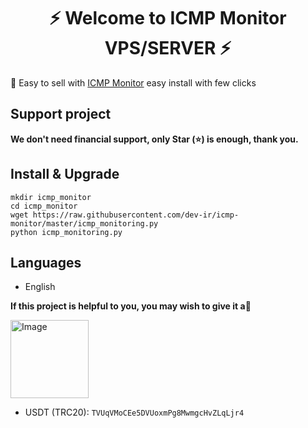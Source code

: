 <h1 align="center"/>⚡️ Welcome to ICMP Monitor VPS/SERVER ⚡️</h1>

<p align="">
🍟 Easy to sell with <a href="https://github.com/dev-ir/icmp-monitor/">ICMP Monitor</a> easy install with few clicks
</p>

## Support project 

**We don't need financial support, only Star (⭐) is enough, thank you.**

## Install & Upgrade

```
mkdir icmp_monitor
cd icmp_monitor
wget https://raw.githubusercontent.com/dev-ir/icmp-monitor/master/icmp_monitoring.py
python icmp_monitoring.py
```

## Languages

- English

**If this project is helpful to you, you may wish to give it a**:star2:

<p align="left"><a href="#"><img width="125" src="https://github.com/dev-ir/assistant-vps/assets/114811214/cc33e615-478e-4b2b-866e-277a6f1c3c81" alt="Image"></a></p>

- USDT (TRC20): `TVUqVMoCEe5DVUoxmPg8MwmgcHvZLqLjr4`

